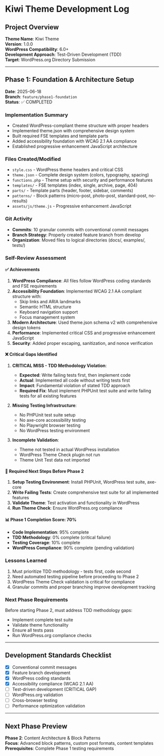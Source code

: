 # Kiwi Theme Development Log

## Project Overview
**Theme Name**: Kiwi Theme  
**Version**: 1.0.0  
**WordPress Compatibility**: 6.0+  
**Development Approach**: Test-Driven Development (TDD)  
**Target**: WordPress.org Directory Submission  

---

## Phase 1: Foundation & Architecture Setup
**Date**: 2025-06-18  
**Branch**: `feature/phase1-foundation`  
**Status**: ✅ COMPLETED  

### Implementation Summary
- Created WordPress-compliant theme structure with proper headers
- Implemented theme.json with comprehensive design system
- Built required FSE templates and template parts
- Added accessibility foundation with WCAG 2.1 AA compliance
- Established progressive enhancement JavaScript architecture

### Files Created/Modified
- `style.css` - WordPress theme headers and critical CSS
- `theme.json` - Complete design system (colors, typography, spacing)
- `functions.php` - Theme setup with security and performance features
- `templates/` - FSE templates (index, single, archive, page, 404)
- `parts/` - Template parts (header, footer, sidebar, comments)
- `patterns/` - Block patterns (micro-post, photo-post, standard-post, no-results)
- `assets/js/theme.js` - Progressive enhancement JavaScript

### Git Activity
- **Commits**: 10 granular commits with conventional commit messages
- **Branch Strategy**: Properly created feature branch from develop
- **Organization**: Moved files to logical directories (docs/, examples/, tests/)

### Self-Review Assessment

#### ✅ Achievements
1. **WordPress Compliance**: All files follow WordPress coding standards and FSE requirements
2. **Accessibility Foundation**: Implemented WCAG 2.1 AA compliant structure with:
   - Skip links and ARIA landmarks
   - Semantic HTML structure
   - Keyboard navigation support
   - Focus management system
3. **Modern Architecture**: Used theme.json schema v2 with comprehensive design tokens
4. **Performance**: Implemented critical CSS and progressive enhancement JavaScript
5. **Security**: Added proper escaping, sanitization, and nonce verification

#### ❌ Critical Gaps Identified
1. **CRITICAL MISS - TDD Methodology Violation**: 
   - **Expected**: Write failing tests first, then implement code
   - **Actual**: Implemented all code without writing tests first
   - **Impact**: Fundamental violation of stated TDD approach
   - **Required Fix**: Must implement PHPUnit test suite and write failing tests for all existing features

2. **Missing Testing Infrastructure**:
   - No PHPUnit test suite setup
   - No axe-core accessibility testing
   - No Playwright browser testing
   - No WordPress testing environment

3. **Incomplete Validation**:
   - Theme not tested in actual WordPress installation
   - WordPress Theme Check plugin not run
   - Theme Unit Test data not imported

#### 🔄 Required Next Steps Before Phase 2
1. **Setup Testing Environment**: Install PHPUnit, WordPress test suite, axe-core
2. **Write Failing Tests**: Create comprehensive test suite for all implemented features
3. **Validate Theme**: Test activation and functionality in WordPress
4. **Run Theme Check**: Ensure WordPress.org compliance

#### 📊 Phase 1 Completion Score: 70%
- **Code Implementation**: 95% complete
- **TDD Methodology**: 0% complete (critical failure)
- **Testing Coverage**: 10% complete
- **WordPress Compliance**: 90% complete (pending validation)

### Lessons Learned
1. Must prioritize TDD methodology - tests first, code second
2. Need automated testing pipeline before proceeding to Phase 2
3. WordPress Theme Check validation is critical for compliance
4. Granular commits and proper branching improve development tracking

### Next Phase Requirements
Before starting Phase 2, must address TDD methodology gaps:
- Implement complete test suite
- Validate theme functionality
- Ensure all tests pass
- Run WordPress.org compliance checks

---

## Development Standards Checklist
- [x] Conventional commit messages
- [x] Feature branch development
- [x] WordPress coding standards
- [x] Accessibility compliance (WCAG 2.1 AA)
- [ ] Test-driven development (CRITICAL GAP)
- [ ] WordPress.org validation
- [ ] Cross-browser testing
- [ ] Performance optimization validation

---

## Next Phase Preview
**Phase 2**: Content Architecture & Block Patterns  
**Focus**: Advanced block patterns, custom post formats, content templates  
**Prerequisites**: Complete Phase 1 testing requirements